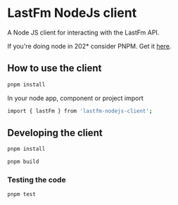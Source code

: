 # LastFm NodeJs client

A Node JS client for interacting with the LastFm API.

If you're doing node in 202\* consider PNPM. Get it [here](https://pnpm.io/).

## How to use the client

```bash
pnpm install
```

In your node app, component or project import

```bash
import { lastFm } from 'lastfm-nodejs-client';
```

## Developing the client

```bash
pnpm install
```

```bash
pnpm build
```

### Testing the code

```bash
pnpm test
```
